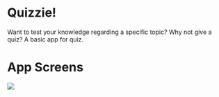 # Quizzie!
Want to test your knowledge regarding a specific topic? Why not give a quiz?
A basic app for quiz.
# App Screens
![](C:\Users\ISSUE\Downloads)
